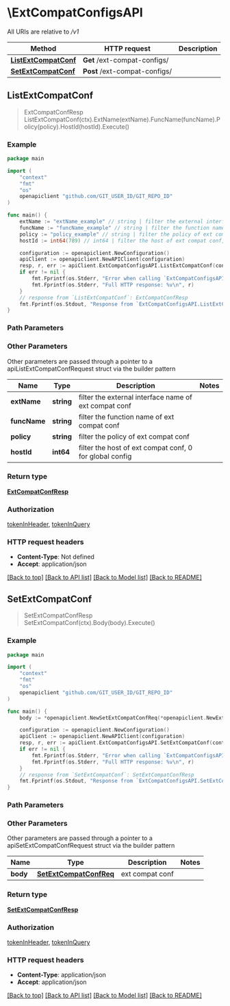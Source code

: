 # \ExtCompatConfigsAPI

All URIs are relative to */v1*

Method | HTTP request | Description
------------- | ------------- | -------------
[**ListExtCompatConf**](ExtCompatConfigsAPI.md#ListExtCompatConf) | **Get** /ext-compat-configs/ | 
[**SetExtCompatConf**](ExtCompatConfigsAPI.md#SetExtCompatConf) | **Post** /ext-compat-configs/ | 



## ListExtCompatConf

> ExtCompatConfResp ListExtCompatConf(ctx).ExtName(extName).FuncName(funcName).Policy(policy).HostId(hostId).Execute()





### Example

```go
package main

import (
	"context"
	"fmt"
	"os"
	openapiclient "github.com/GIT_USER_ID/GIT_REPO_ID"
)

func main() {
	extName := "extName_example" // string | filter the external interface name of ext compat conf (optional)
	funcName := "funcName_example" // string | filter the function name of ext compat conf (optional)
	policy := "policy_example" // string | filter the policy of ext compat conf (optional)
	hostId := int64(789) // int64 | filter the host of ext compat conf, 0 for global config (optional)

	configuration := openapiclient.NewConfiguration()
	apiClient := openapiclient.NewAPIClient(configuration)
	resp, r, err := apiClient.ExtCompatConfigsAPI.ListExtCompatConf(context.Background()).ExtName(extName).FuncName(funcName).Policy(policy).HostId(hostId).Execute()
	if err != nil {
		fmt.Fprintf(os.Stderr, "Error when calling `ExtCompatConfigsAPI.ListExtCompatConf``: %v\n", err)
		fmt.Fprintf(os.Stderr, "Full HTTP response: %v\n", r)
	}
	// response from `ListExtCompatConf`: ExtCompatConfResp
	fmt.Fprintf(os.Stdout, "Response from `ExtCompatConfigsAPI.ListExtCompatConf`: %v\n", resp)
}
```

### Path Parameters



### Other Parameters

Other parameters are passed through a pointer to a apiListExtCompatConfRequest struct via the builder pattern


Name | Type | Description  | Notes
------------- | ------------- | ------------- | -------------
 **extName** | **string** | filter the external interface name of ext compat conf | 
 **funcName** | **string** | filter the function name of ext compat conf | 
 **policy** | **string** | filter the policy of ext compat conf | 
 **hostId** | **int64** | filter the host of ext compat conf, 0 for global config | 

### Return type

[**ExtCompatConfResp**](ExtCompatConfResp.md)

### Authorization

[tokenInHeader](../README.md#tokenInHeader), [tokenInQuery](../README.md#tokenInQuery)

### HTTP request headers

- **Content-Type**: Not defined
- **Accept**: application/json

[[Back to top]](#) [[Back to API list]](../README.md#documentation-for-api-endpoints)
[[Back to Model list]](../README.md#documentation-for-models)
[[Back to README]](../README.md)


## SetExtCompatConf

> SetExtCompatConfResp SetExtCompatConf(ctx).Body(body).Execute()





### Example

```go
package main

import (
	"context"
	"fmt"
	"os"
	openapiclient "github.com/GIT_USER_ID/GIT_REPO_ID"
)

func main() {
	body := *openapiclient.NewSetExtCompatConfReq(*openapiclient.NewExtCompatConf()) // SetExtCompatConfReq | ext compat conf

	configuration := openapiclient.NewConfiguration()
	apiClient := openapiclient.NewAPIClient(configuration)
	resp, r, err := apiClient.ExtCompatConfigsAPI.SetExtCompatConf(context.Background()).Body(body).Execute()
	if err != nil {
		fmt.Fprintf(os.Stderr, "Error when calling `ExtCompatConfigsAPI.SetExtCompatConf``: %v\n", err)
		fmt.Fprintf(os.Stderr, "Full HTTP response: %v\n", r)
	}
	// response from `SetExtCompatConf`: SetExtCompatConfResp
	fmt.Fprintf(os.Stdout, "Response from `ExtCompatConfigsAPI.SetExtCompatConf`: %v\n", resp)
}
```

### Path Parameters



### Other Parameters

Other parameters are passed through a pointer to a apiSetExtCompatConfRequest struct via the builder pattern


Name | Type | Description  | Notes
------------- | ------------- | ------------- | -------------
 **body** | [**SetExtCompatConfReq**](SetExtCompatConfReq.md) | ext compat conf | 

### Return type

[**SetExtCompatConfResp**](SetExtCompatConfResp.md)

### Authorization

[tokenInHeader](../README.md#tokenInHeader), [tokenInQuery](../README.md#tokenInQuery)

### HTTP request headers

- **Content-Type**: application/json
- **Accept**: application/json

[[Back to top]](#) [[Back to API list]](../README.md#documentation-for-api-endpoints)
[[Back to Model list]](../README.md#documentation-for-models)
[[Back to README]](../README.md)

